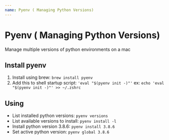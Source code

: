 ```yaml
---
name: Pyenv ( Managing Python Versions)
---
```


# Pyenv ( Managing Python Versions)

Manage multiple versions of python environments on a mac

## Install pyenv
1. Install using brew: `brew install pyenv`
2. Add this to shell startup script: `'eval "$(pyenv init -)"'` ex: `echo 'eval "$(pyenv init -)"' >> ~/.zshrc`

## Using
* List installed python versions: `pyenv versions`
* List available versions to install: `pyenv install -l`
* Install python version 3.8.6: `pyenv install 3.8.6`
* Set active python version: `pyenv global 3.8.6`

